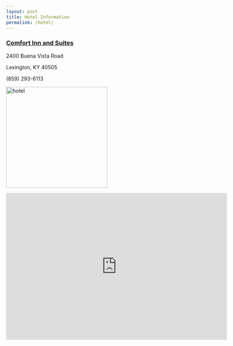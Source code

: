 ```yaml
---
layout: post
title: Hotel Information
permalink: /hotel/
---
```

<div class="row">
  <div class="col-md-5 col-md-offset-1">
    <p>
    <h3><a href="http://www.comfortinn.com/hotel-lexington-kentucky-KY270">Comfort Inn and Suites</a></h3>
    <p>2400 Buena Vista Road</p>
    <p>Lexington, KY 40505</p>
    <p>(859) 293-6113</p>
    <a href="http://www.comfortinn.com/hotel-lexington-kentucky-KY270"><img alt="hotel" height="275" src="{{ "/images/hotel.JPG" | prepend: site.baseurl }}"></a>
    </p>
  </div>
  <div class="col-md-6">
    <p class="hotel-topper">
      <iframe src="https://www.google.com/maps/embed?pb=!1m14!1m8!1m3!1d12568.158335546557!2d-84.422473!3d38.046164!3m2!1i1024!2i768!4f13.1!3m3!1m2!1s0x0%3A0xbbfe8034f85d50a0!2sComfort+Inn+%26+Suites!5e0!3m2!1sen!2sus!4v1418340222527" width="600" height="400" frameborder="0" style="border:0"></iframe>
    </p>
  </div>
</div>
